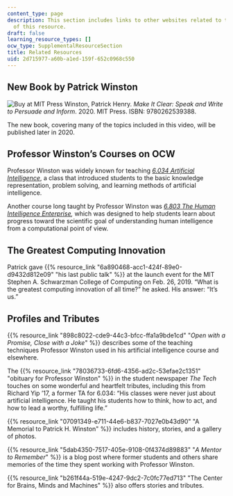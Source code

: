 ```yaml
---
content_type: page
description: This section includes links to other websites related to the content
  of this resource.
draft: false
learning_resource_types: []
ocw_type: SupplementalResourceSection
title: Related Resources
uid: 2d715977-a60b-a1ed-159f-652c0968c550
---
```

## New Book by Patrick Winston

![Buy at MIT Press](/images/mp_logo.gif) Winston, Patrick Henry. *Make It Clear: Speak and Write to Persuade and Inform*. 2020. MIT Press. ISBN: 9780262539388.

The new book, covering many of the topics included in this video, will be published later in 2020.

## Professor Winston’s Courses on OCW

Professor Winston was widely known for teaching [*6.034 Artificial Intelligence*](/courses/6-034-artificial-intelligence-fall-2010), a class that introduced students to the basic knowledge representation, problem solving, and learning methods of artificial intelligence.

Another course long taught by Professor Winston was [*6.803 The Human Intelligence Enterprise*](/courses/6-803-the-human-intelligence-enterprise-spring-2019)*,* which was designed to help students learn about progress toward the scientific goal of understanding human intelligence from a computational point of view.

## The Greatest Computing Innovation

Patrick gave {{% resource_link "6a890468-acc1-424f-89e0-d9432d812e09" "his last public talk" %}} at the launch event for the MIT Stephen A. Schwarzman College of Computing on Feb. 26, 2019. “What is the greatest computing innovation of all time?” he asked. His answer: “It’s us.”

## Profiles and Tributes

{{% resource_link "898c8022-cde9-44c3-bfcc-ffa1a9bde1cd" "*Open with a Promise, Close with a Joke*" %}} describes some of the teaching techniques Professor Winston used in his artificial intelligence course and elsewhere.

The {{% resource_link "78036733-6fd6-4356-ad2c-53efae2c1351" "obituary for Professor Winston" %}} in the student newspaper *The Tech* touches on some wonderful and heartfelt tributes, including this from Richard Yip ’17, a former TA for 6.034: “His classes were never just about artificial intelligence. He taught his students how to think, how to act, and how to lead a worthy, fulfilling life.”

{{% resource_link "07091349-e711-44e6-b837-7027e0b43d90" "A Memorial to Patrick H. Winston" %}} includes history, stories, and a gallery of photos.

{{% resource_link "5dab4350-7517-405e-9108-0f4374d89883" "*A Mentor to Remember*" %}} is a blog post where former students and others share memories of the time they spent working with Professor Winston.

{{% resource_link "b261f44a-519e-4247-9dc2-7c0fc77ed713" "The Center for Brains, Minds and Machines" %}} also offers stories and tributes.